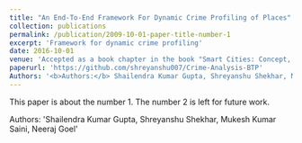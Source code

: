 ```yaml
---
title: "An End-To-End Framework For Dynamic Crime Profiling of Places"
collection: publications
permalink: /publication/2009-10-01-paper-title-number-1
excerpt: 'Framework for dynamic crime profiling'
date: 2016-10-01
venue: 'Accepted as a book chapter in the book "Smart Cities: Concept, Practices, and Applications" at CRC Taylor and Francis, Publication'
paperurl: 'https://github.com/shreyanshu007/Crime-Analysis-BTP'
Authors: '<b>Authors:</b> Shailendra Kumar Gupta, Shreyanshu Shekhar, Mukesh Kumar Saini, Neeraj Goel'
---
```

This paper is about the number 1. The number 2 is left for future work.

Authors: 'Shailendra Kumar Gupta, Shreyanshu Shekhar, Mukesh Kumar Saini, Neeraj Goel'
